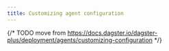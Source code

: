 ```yaml
---
title: Customizing agent configuration
---
```


{/* TODO move from https://docs.dagster.io/dagster-plus/deployment/agents/customizing-configuration */}